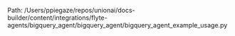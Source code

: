 Path: /Users/ppiegaze/repos/unionai/docs-builder/content/integrations/flyte-agents/bigquery_agent/bigquery_agent/bigquery_agent_example_usage.py